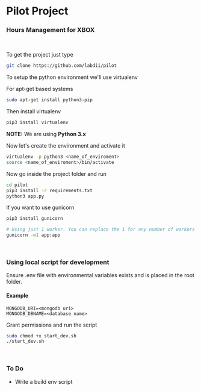 # Pilot Project

### Hours Management for XBOX

<br>

To get the project just type

```bash
git clone https://github.com/labdii/pilot
```

To setup the python environment we'll use virtualenv

For apt-get based systems
 ```bash
 sudo apt-get install python3-pip
 ```

Then install virtualenv

```bash
pip3 install virtualenv
```
**NOTE:** We are using **Python 3.x**

Now let's create the environment and activate it

```bash
virtualenv -p python3 <name_of_enviroment>
source <name_of_enviroment>/bin/activate
```

Now go inside the project folder and run

```bash
cd pilot
pip3 install -r requirements.txt
python3 app.py
```

If you want to use gunicorn

```bash
pip3 install gunicorn

# Using just 1 worker. You can replace the 1 for any number of workers
gunicorn -w1 app:app
```

<br>

### Using local script for development

Ensure .env file with environmental variables exists and is placed in the root folder.

#### Example

```
MONGODB_URI=<mongodb uri>
MONGODB_DBNAME=<database name>
```

Grant permissions and run the script

```bash
sudo chmod +x start_dev.sh
./start_dev.sh
```

<br>

### To Do

* Write a build env script
